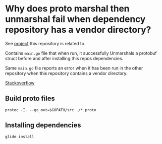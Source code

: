# Why does proto marshal then unmarshal fail when dependency repository has a vendor directory?

See [project](https://github.com/chuyval/qqs/tree/master/q2) this repository is related to.

Contains `main.go` file that when run, it successfully Unmarshals a protobuf struct
before and after installing this repos dependencies.

Same `main.go` file reports an error when it has been run in the other
repository when this repository contains a vendor directory.

[Stackoverflow](https://stackoverflow.com/questions/52241759/why-does-proto-marshal-then-unmarshal-fail-when-dependency-repository-has-a-vend)


## Build proto files
```
protoc -I. --go_out=$GOPATH/src ./*.proto
```

## Installing dependencies
```
glide install
```